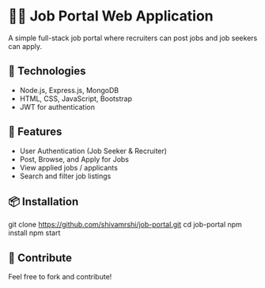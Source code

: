 # 🧑‍💼 Job Portal Web Application

A simple full-stack job portal where recruiters can post jobs and job seekers can apply.

## 🔧 Technologies
- Node.js, Express.js, MongoDB
- HTML, CSS, JavaScript, Bootstrap
- JWT for authentication

## 🚀 Features
- User Authentication (Job Seeker & Recruiter)
- Post, Browse, and Apply for Jobs
- View applied jobs / applicants
- Search and filter job listings

## 📦 Installation
git clone https://github.com/shivamrshi/job-portal.git
cd job-portal
npm install
npm start

## 🙌 Contribute
Feel free to fork and contribute!
